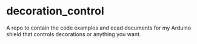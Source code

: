 # decoration_control
A repo to contain the code examples and ecad documents for my Arduino shield that controls decorations or anything you want.
